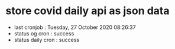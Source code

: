 # store covid daily api as json data

- last cronjob : Tuesday, 27 October 2020 08:26:37
- status og cron : success
- status daily cron : success
      
      